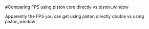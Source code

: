 #Comparing FPS using piston core directly vs piston_window

Apparently the FPS you can get using piston directly double vs using piston_window